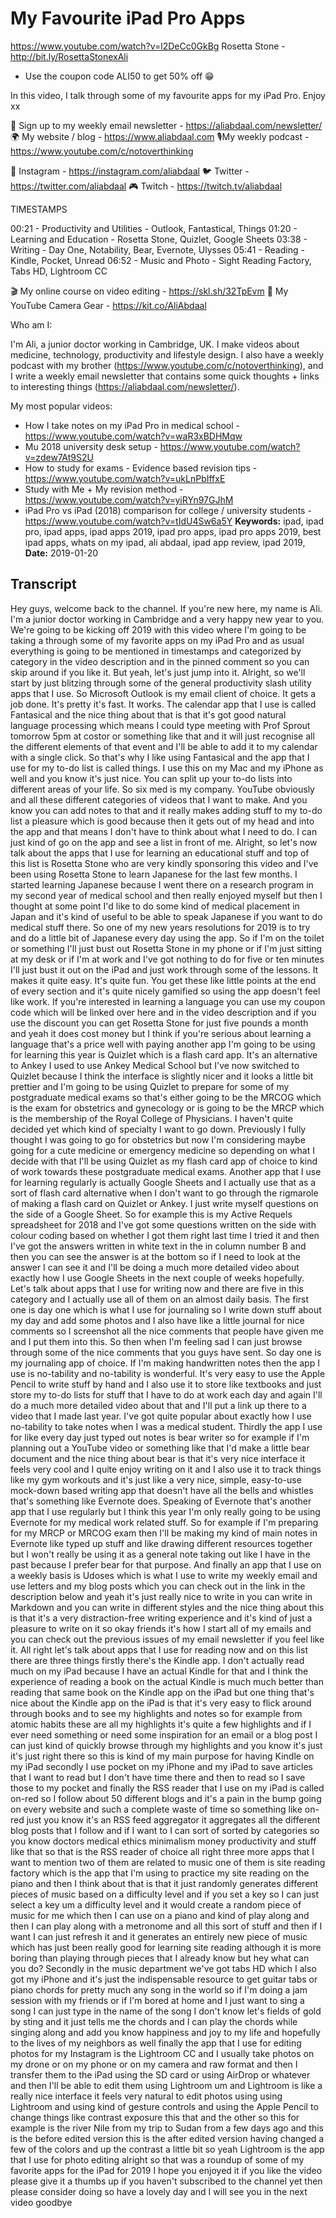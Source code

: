 # My Favourite iPad Pro Apps
https://www.youtube.com/watch?v=l2DeCc0GkBg
Rosetta Stone - http://bit.ly/RosettaStonexAli
- Use the coupon code ALI50 to get 50% off 😁

In this video, I talk through some of my favourite apps for my iPad Pro. Enjoy xx

💌 Sign up to my weekly email newsletter - https://aliabdaal.com/newsletter/
🌍 My website / blog - https://www.aliabdaal.com 
🎙My weekly podcast - https://www.youtube.com/c/notoverthinking 

📸 Instagram - https://instagram.com/aliabdaal
🐦 Twitter - https://twitter.com/aliabdaal
🎮 Twitch - https://twitch.tv/aliabdaal

TIMESTAMPS

00:21 - Productivity and Utilities - Outlook, Fantastical, Things
01:20 - Learning and Education - Rosetta Stone, Quizlet, Google Sheets
03:38 - Writing - Day One, Notability, Bear, Evernote, Ulysses
05:41 - Reading - Kindle, Pocket, Unread
06:52 - Music and Photo - Sight Reading Factory, Tabs HD, Lightroom CC

🎬 My online course on video editing - https://skl.sh/32TpEvm
🎥 My YouTube Camera Gear - https://kit.co/AliAbdaal


Who am I:

I'm Ali, a junior doctor working in Cambridge, UK. I make videos about medicine, technology, productivity and lifestyle design. I also have a weekly podcast with my brother (https://www.youtube.com/c/notoverthinking), and I write a weekly email newsletter that contains some quick thoughts + links to interesting things (https://aliabdaal.com/newsletter/).

My most popular videos:

- How I take notes on my iPad Pro in medical school - https://www.youtube.com/watch?v=waR3xBDHMqw
- Mu 2018 university desk setup - https://www.youtube.com/watch?v=zdew7At9S2U
- How to study for exams - Evidence based revision tips - https://www.youtube.com/watch?v=ukLnPbIffxE
- Study with Me + My revision method - https://www.youtube.com/watch?v=yiRYn97GJhM
- iPad Pro vs iPad (2018) comparison for college / university students - https://www.youtube.com/watch?v=tIdU4Sw6a5Y
**Keywords:** ipad, ipad pro, ipad apps, ipad apps 2019, ipad pro apps, ipad pro apps 2019, best ipad apps, whats on my ipad, ali abdaal, ipad app review, ipad 2019, 
**Date:** 2019-01-20

## Transcript
 Hey guys, welcome back to the channel. If you're new here, my name is Ali. I'm a junior doctor working in Cambridge and a very happy new year to you. We're going to be kicking off 2019 with this video where I'm going to be taking a through some of my favorite apps on my iPad Pro and as usual everything is going to be mentioned in timestamps and categorized by category in the video description and in the pinned comment so you can skip around if you like it. But yeah, let's just jump into it. Alright, so we'll start by just blitzing through some of the general productivity slash utility apps that I use. So Microsoft Outlook is my email client of choice. It gets a job done. It's pretty it's fast. It works. The calendar app that I use is called Fantasical and the nice thing about that is that it's got good natural language processing which means I could type meeting with Prof Sprout tomorrow 5pm at costor or something like that and it will just recognise all the different elements of that event and I'll be able to add it to my calendar with a single click. So that's why I like using Fantasical and the app that I use for my to-do list is called things. I use this on my Mac and my iPhone as well and you know it's just nice. You can split up your to-do lists into different areas of your life. So six med is my company. YouTube obviously and all these different categories of videos that I want to make. And you know you can add notes to that and it really makes adding stuff to my to-do list a pleasure which is good because then it gets out of my head and into the app and that means I don't have to think about what I need to do. I can just kind of go on the app and see a list in front of me. Alright, so let's now talk about the apps that I use for learning an educational stuff and top of this list is Rosetta Stone who are very kindly sponsoring this video and I've been using Rosetta Stone to learn Japanese for the last few months. I started learning Japanese because I went there on a research program in my second year of medical school and then really enjoyed myself but then I thought at some point I'd like to do some kind of medical placement in Japan and it's kind of useful to be able to speak Japanese if you want to do medical stuff there. So one of my new years resolutions for 2019 is to try and do a little bit of Japanese every day using the app. So if I'm on the toilet or something I'll just bust out Rosetta Stone in my phone or if I'm just sitting at my desk or if I'm at work and I've got nothing to do for five or ten minutes I'll just bust it out on the iPad and just work through some of the lessons. It makes it quite easy. It's quite fun. You get these like little points at the end of every section and it's quite nicely gamified so using the app doesn't feel like work. If you're interested in learning a language you can use my coupon code which will be linked over here and in the video description and if you use the discount you can get Rosetta Stone for just five pounds a month and yeah it does cost money but I think if you're serious about learning a language that's a price well with paying another app I'm going to be using for learning this year is Quizlet which is a flash card app. It's an alternative to Ankey I used to use Ankey Medical School but I've now switched to Quizlet because I think the interface is slightly nicer and it looks a little bit prettier and I'm going to be using Quizlet to prepare for some of my postgraduate medical exams so that's either going to be the MRCOG which is the exam for obstetrics and gynecology or is going to be the MRCP which is the membership of the Royal College of Physicians. I haven't quite decided yet which kind of specialty I want to go down. Previously I fully thought I was going to go for obstetrics but now I'm considering maybe going for a cute medicine or emergency medicine so depending on what I decide with that I'll be using Quizlet as my flash card app of choice to kind of work towards these postgraduate medical exams. Another app that I use for learning regularly is actually Google Sheets and I actually use that as a sort of flash card alternative when I don't want to go through the rigmarole of making a flash card on Quizlet or Ankey. I just write myself questions on the side of a Google Sheet. So for example this is my Active Requels spreadsheet for 2018 and I've got some questions written on the side with colour coding based on whether I got them right last time I tried it and then I've got the answers written in white text in the in column number B and then you can see the answer is at the bottom so if I need to look at the answer I can see it and I'll be doing a much more detailed video about exactly how I use Google Sheets in the next couple of weeks hopefully. Let's talk about apps that I use for writing now and there are five in this category and I actually use all of them on an almost daily basis. The first one is day one which is what I use for journaling so I write down stuff about my day and add some photos and I also have like a little journal for nice comments so I screenshot all the nice comments that people have given me and I put them into this. So then when I'm feeling sad I can just browse through some of the nice comments that you guys have sent. So day one is my journaling app of choice. If I'm making handwritten notes then the app I use is no-tability and no-tability is wonderful. It's very easy to use the Apple Pencil to write stuff by hand and I also use it to store like textbooks and just store my to-do lists for stuff that I have to do at work each day and again I'll do a much more detailed video about that and I'll put a link up there to a video that I made last year. I've got quite popular about exactly how I use no-tability to take notes when I was a medical student. Thirdly the app I use for like every day just typed out notes is bear writer so for example if I'm planning out a YouTube video or something like that I'd make a little bear document and the nice thing about bear is that it's very nice interface it feels very cool and I quite enjoy writing on it and I also use it to track things like my gym workouts and it's just like a very nice, simple, easy-to-use mock-down based writing app that doesn't have all the bells and whistles that's something like Evernote does. Speaking of Evernote that's another app that I use regularly but I think this year I'm only really going to be using Evernote for my medical work related stuff. So for example if I'm preparing for my MRCP or MRCOG exam then I'll be making my kind of main notes in Evernote like typed up stuff and like drawing different resources together but I won't really be using it as a general note taking out like I have in the past because I prefer bear for that purpose. And finally an app that I use on a weekly basis is Udoses which is what I use to write my weekly email and use letters and my blog posts which you can check out in the link in the description below and yeah it's just really nice to write in you can write in Markdown and you can write in different styles and the nice thing about this is that it's a very distraction-free writing experience and it's kind of just a pleasure to write on it so okay friends it's how I start all of my emails and you can check out the previous issues of my email newsletter if you feel like it. All right let's talk about apps that I use for reading now and on this list there are three things firstly there's the Kindle app. I don't actually read much on my iPad because I have an actual Kindle for that and I think the experience of reading a book on the actual Kindle is much much better than reading that same book on the Kindle app on the iPad but one thing that's nice about the Kindle app on the iPad is that it's very easy to flick around through books and to see my highlights and notes so for example from atomic habits these are all my highlights it's quite a few highlights and if I ever need something or need some inspiration for an email or a blog post I can just kind of quickly browse through my highlights and you know it's just it's just right there so this is kind of my main purpose for having Kindle on my iPad secondly I use pocket on my iPhone and my iPad to save articles that I want to read but I don't have time there and then to read so I save those to my pocket and finally the RSS reader that I use on my iPad is called on-red so I follow about 50 different blogs and it's a pain in the bump going on every website and such a complete waste of time so something like on-red just you know it's an RSS feed aggregator it aggregates all the different blog posts that I follow and if I want to I can sort of sorted by categories so you know doctors medical ethics minimalism money productivity and stuff like that so that is the RSS reader of choice all right three more apps that I want to mention two of them are related to music one of them is site reading factory which is the app that I'm using to practice my site reading on the piano and then I think about that is that it just randomly generates different pieces of music based on a difficulty level and if you set a key so I can just select a key um a difficulty level and it would create a random piece of music for me which then I can use on a piano and kind of play along and then I can play along with a metronome and all this sort of stuff and then if I want I can just refresh it and it generates an entirely new piece of music which has just been really good for learning site reading although it is more boring than playing through pieces that I already know but hey what can you do? Secondly in the music department we've got tabs HD which I also got my iPhone and it's just the indispensable resource to get guitar tabs or piano chords for pretty much any song in the world so if I'm doing a jam session with my friends or if I'm bored at home and I just want to sing a song I can just type in the name of the song I don't know let's fields of gold by sting and it just tells me the chords and I can play the chords while singing along and add you know happiness and joy to my life and hopefully to the lives of my neighbors as well finally the app that I use for editing photos for my Instagram is the Lightroom CC and I usually take photos on my drone or on my phone or on my camera and raw format and then I transfer them to the iPad using the SD card or using AirDrop or whatever and then I'll be able to edit them using Lightroom um and Lightroom is like a really nice interface it feels very natural to edit photos using using Lightroom and using kind of gesture controls and using the Apple Pencil to change things like contrast exposure this that and the other so this for example is the river Nile from my trip to Sudan from a few days ago and this is the before edited version this is the after edited version having changed a few of the colors and up the contrast a little bit so yeah Lightroom is the app that I use for photo editing alright so that was a roundup of some of my favorite apps for the iPad for 2019 I hope you enjoyed it if you like the video please give it a thumbs up if you haven't subscribed to the channel yet then please consider doing so have a lovely day and I will see you in the next video goodbye
